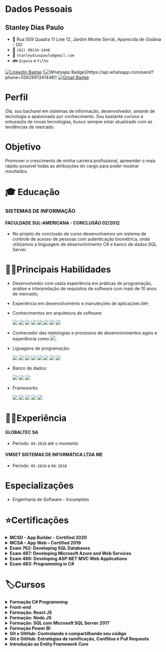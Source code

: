 # Dados Pessoais
## Stanley Dias Paulo 
* :triangular_flag_on_post: Rua 509 Quadra 11 Lote 12, Jardim Monte Serrat, Aparecida de Goiânia - GO
* :iphone: `(62) 99134-1448`
* :email: `stanleydiaspaulo@gmail.com`
* :family: `Esposa` e `Filho`

[![Linkedin Badge](https://img.shields.io/badge/-Linkedin-blue?style=flat-square&logo=Linkedin&logoColor=white&link=https://www.linkedin.com/in/stanleydiaspaulo/)](https://www.linkedin.com/in/stanleydiaspaulo/)
[![Whatsapp Badge](https://img.shields.io/badge/-Whatsapp-4CA143?style=flat-square&labelColor=4CA143&logo=whatsapp&logoColor=white&link=https://api.whatsapp.com/send?phone=5562991341448!)](https://api.whatsapp.com/send?phone=5562991341448!)
[![Gmail Badge](https://img.shields.io/badge/-Gmail-c14438?style=flat-square&logo=Gmail&logoColor=white&link=mailto:stanleydiaspaulo@gmail.com)](mailto:stanleydiaspaulo@gmail.com)

# Perfil
Olá, sou bacharel em sistemas de informação, desenvolvedor, amante de tecnologia e apaixonado por conhecimento. Sou bastante curioso e entusiasta de novas tecnologias, busco sempre estar atualizado com as tendências de mercado.

# Objetivo
Promover o crescimento de minha carreira profissional, apreender o mais rápido possível todas as atribuições do cargo para poder mostrar resultados.

# :mortar_board: Educação
### SISTEMAS DE INFORMAÇÃO
#### FACULDADE SUL-AMERICANA - CONCLUSÃO 02/2012
* No projeto de conclusão de curso desenvolvemos um sistema de controle de acesso de pessoas com autenticação biométrica, onde utilizamos a linguagem de desenvolvimento C# e banco de dados SQL Server.

# 👨‍💻Principais Habilidades
* Desenvolvedor com vasta experiência em práticas de programação, análise e interpretação de requisitos de software com mais de 10 anos de mercado;
* Experiência em desenvolvimento e manuteções de aplicações `ERP`;
* Conhecimentos em arquitetura de software:

    <img src="https://img.shields.io/badge/%20-OOP-green"/>
    <img src="https://img.shields.io/badge/%20-SOLID-blue"/>
    <img src="https://img.shields.io/badge/-Clean%20Code-lightgrey"/>
    <img src="https://img.shields.io/badge/%20-Design%20Patterns-orange"/>
    <img src="https://img.shields.io/badge/%20-DDD-yellowgreen"/>
    <img src="https://img.shields.io/badge/%20-CQRS-blue"/>
    <img src="https://img.shields.io/badge/%20-TDD-lightgrey"/>
    <img src="https://img.shields.io/badge/%20-BDD-brightgreen"/>
* Conhecedor das metologias e processos de desenvolvimentos ageis e experiência como <img src="https://img.shields.io/badge/SCRUM-MASTER-blue"/>;
* Liguagens de programação:

    <img src="https://img.shields.io/badge/%20-C%23-green"/>
    <img src="https://img.shields.io/badge/%20-Delphi-lightgrey"/>
    <img src="https://img.shields.io/badge/%20-VB6-yellowgreen"/> 
    <img src="https://img.shields.io/badge/%20-TypeScript-blue"/>
    <img src="https://img.shields.io/badge/%20-Java%20Script-yellow"/>
    <img src="https://img.shields.io/badge/%20-NodeJS-green"/>
    <img src="https://img.shields.io/badge/%20-HTML5-red"/>
    <img src="https://img.shields.io/badge/-CSS3-blue"/>
* Banco de dados:

    <img src="https://img.shields.io/badge/Microsof-SQL%20Server-yellow"/>
    <img src="https://img.shields.io/badge/%20-Oracle-red"/>
    <img src="https://img.shields.io/badge/%20-MySQL-blue" />

* Frameworks

    <img src="https://img.shields.io/badge/EntityFramework-Core-blue"/>
    <img src="https://img.shields.io/badge/ASP.NET-MVC5-green"/>
    <img src="https://img.shields.io/badge/ASP.NET-Core-blue"/>
    <img src="https://img.shields.io/badge/Angular-7%2B-red"/>
    <img src="https://img.shields.io/badge/React-JS-orange"/>
    

# 👨‍💼Experiência
#### GLOBALTEC SA
* Período: `09-2010` até o momento

#### VMSET SISTEMAS DE INFORMÁTICA LTDA ME
* Período: `05-2010` a `08-2010`

# Especializações
* Engenharia de Software - Incompleto

# ⭐Certificações
<details>
    <summary><b>MCSD - App Builder - Certified 2020</b></summary>
        <table>
            <tr><td><a href="https://www.youracclaim.com/badges/9ea715fb-7ca6-41ad-aa98-588a4133c1a5/linked_in_profile">Verificar</a></td></tr>
            <tr><td><img src="imagens/MSCD.png" width = "250px"></td></tr>
        </table>       
</details>

<details>
    <summary><b>MCSA – App Web – Certified 2019</b></summary>
        <table>
            <tr><td><a href="https://www.youracclaim.com/badges/a04d7fa8-4da3-41b7-97f9-48379b81339d/linked_in_profile">Verificar</a></td></tr>
            <tr><td><img src="imagens/MSCA-Web.png" width = "250px"></td></tr>
        </table>       
</details>

<details>
    <summary><b>Exam 762: Developing SQL Databases</b></summary>
        <table>
            <tr><td><a href="https://www.youracclaim.com/badges/3f3634c0-d0de-4bd7-a092-10fed5fa77ef?source=linked_in_profile">Verificar</a></td></tr>
            <tr><td><img src="imagens/70-762.png" width = "250px"></td></tr>
        </table>       
</details>

<details>
    <summary><b>Exam 487: Developing Microsoft Azure and Web Services</b></summary>
        <table>
            <tr><td><a href="https://www.youracclaim.com/badges/fc708740-03c3-4c77-8f65-daf7d873e816">Verificar</a></td></tr>
            <tr><td><img src="imagens/70-487.png" width = "250px"></td></tr>
        </table>       
</details>

<details>
    <summary><b>Exam 486: Developing ASP.NET MVC Web Applications</b></summary>
        <table>
            <tr><td><a href="https://www.youracclaim.com/badges/3080933a-2efa-4324-aa62-b3514d48a706">Verificar</a> </td></tr>
            <tr><td><img src="imagens/70-486.png" width = "250px"></td></tr>
        </table>       
</details>

<details>
    <summary><b>Exam 483: Programming in C#</b></summary>
        <table>
            <tr><td><a href="https://www.youracclaim.com/badges/12f84070-acee-482d-8cd2-a41d742243e3">Verificar</a></td></tr>
            <tr><td><img src="imagens/70-483.png" width = "250px"></td></tr>
        </table>       
</details>

# 🏷️Cursos
<details>
    <summary><b>Formação C# Programming </b> </summary>
        <table>
            <tr><td><strong>Certificação C# Programming parte 1: Criar tipos</strong></td></tr>
            <tr><td>Tipos integrais</td></tr>
            <tr><td>Ponto flutuante, booleanos, structs e enums </td></tr>
            <tr><td>Criar tipos de referência </td></tr>
            <tr><td>Classes, métodos, métodos de extensão </td></tr>
            <tr><td>Criar métodos sobrecarregados e substituídos </td></tr>
            <tr><td><strong>Certificação C# Programming parte 2: Consumir tipos</strong> </td></tr>
            <tr><td>Box ou unbox para converter entre tipos de valor </td></tr>
            <tr><td>Cast de tipos </td></tr>
            <tr><td>Implementando conversões </td></tr>
            <tr><td>Lidar com tipos dinâmicos </td></tr>
            <tr><td>Adicionando membros dinamicamente </td></tr>
            <tr><td><strong>Certificação C# Programming parte 3: Encapsulamento e Hierarquia de Classes</strong> </td></tr>
            <tr><td>Propriedades e acessadores </td></tr>
            <tr><td>Projetar interfaces </td></tr>
            <tr><td>Interfaces explícitas </td></tr>
            <tr><td>Classe base </td></tr>
            <tr><td>Comparações entre objetos </td></tr>
            <tr><td><strong>Certificação C# Programming parte 4: Fluxo de programa e exceções</strong> </td></tr>
            <tr><td>Fluxo de programa If, Else, Switch </td></tr>
            <tr><td>Compilação condicional </td></tr>
            <tr><td>Fluxo de programa While e Do </td></tr>
            <tr><td>Interação com For e Foreach </td></tr>
            <tr><td>Manutenção de exceções </td></tr>
            <tr><td>Exceções com SQL Server e Rede </td></tr>
            <tr><td><strong>Certificação C# Programming parte 5: Strings e Ciclo de Vida de Objetos</strong> </td></tr>
            <tr><td>Gerenciamento de memória </td></tr>
            <tr><td>Coletando lixo </td></tr>
            <tr><td>O Padrão Disposable </td></tr>
            <tr><td>Concatenação, Escrita e Leitura de Strings </td></tr>
            <tr><td>Pesquisando Strings </td></tr>
            <tr><td>Formatação de Strings </td></tr>
            <tr><td><strong>Certificação C# Programming parte 6: Coleções, XML e JSON</strong> </td></tr>
            <tr><td>Serialização com XML </td></tr>
            <tr><td>Serialização com JSON </td></tr>
            <tr><td>Serialização Binária, Personalizada e com Contrato </td></tr>
            <tr><td>Arrays </td></tr>
            <tr><td>Listas </td></tr>
            <tr><td>Conjuntos, Dicionários e Filas </td></tr>
            <tr><td><strong>Certificação C# Programming parte 7: Eventos e LINQ</strong> </td></tr>
            <tr><td>Introdução aos eventos </td></tr>
            <tr><td>Manipuladores de eventos </td></tr>
            <tr><td>Delegados e Lambda </td></tr>
            <tr><td>Func, Action e Predicate </td></tr>
            <tr><td>Consultado e filtrando dados com LINQ </td></tr>
            <tr><td>Projeção de dados </td></tr>
            <tr><td>Agrupamento e agregação </td></tr>
            <tr><td>Paginação e sintaxe de método </td></tr>
            <tr><td>Consulta com XML </td></tr>
            <tr><td><strong>Certificação C# Programming parte 8: Entrada e Saída de Dados</strong> </td></tr>
            <tr><td>Ler e gravar bytes em fluxos de arquivos </td></tr>
            <tr><td>Ler e gravar strings em fluxos de arquivos </td></tr>
            <tr><td>Gerenciando arquivos </td></tr>
            <tr><td>Gerenciando diretórios </td></tr>
            <tr><td>Acessando a Web de forma assíncrona </td></tr>
            <tr><td>Lendo e atualizando banco de dados </td></tr>
            <tr><td>Consumindo serviços e interpretando dados </td></tr>
            <tr><td><strong>Certificação C# Programming parte 9: Depurar Aplicativos</strong> </td></tr>
            <tr><td>Gerenciando assemblies </td></tr>
            <tr><td>Assinando assemblies com nome forte </td></tr>
            <tr><td>Depurando aplicações </td></tr>
            <tr><td>Compilação condicional </td></tr>
            <tr><td>Compilação em modo debug e release </td></tr>
            <tr><td>Rastreamento de aplicações </td></tr>
            <tr><td>Gravando mensagens no Event Log </td></tr>
            <tr><td>Contadores de desempenho </td></tr>
            <tr><td><strong>Certificação C# Programming parte 10: Reflection</strong> </td></tr>
            <tr><td>Criar e aplicar atributos </td></tr>
            <tr><td>Ler os atributos </td></tr>
            <tr><td>Usar reflection </td></tr>
            <tr><td>Geração de código </td></tr>
            <tr><td>Tipos do System Reflection </td></tr>
            <tr><td><strong>Certificação C# Programming parte 11: Multithreading</strong> </td></tr>
            <tr><td>Introdução ao Task Parallel Library </td></tr>
            <tr><td>Consultas LINQ com Paralelismo </td></tr>
            <tr><td>Espera, Continuação de Hierarquia de Tarefas </td></tr>
            <tr><td>Threads </td></tr>
            <tr><td>Desbloqueando a interface do usuário </td></tr>
            <tr><td>Async Await, Coleções simultâneas e bloqueios </td></tr>
            <tr><td>Cancelamento de tarefas e métodos Thread Safe </td></tr>
            <tr><td><strong>Certificação C# Programming parte 12: Validar Segurança</strong> </td></tr>
            <tr><td>Validar dados JSON </td></tr>
            <tr><td>Escolher o tipo de coleção adequada </td></tr>
            <tr><td>Validando com expresão regular </td></tr>
            <tr><td>Funções internas para validar tipos e conteúdos </td></tr>
            <tr><td>Criptografia simétrica e assimétrica </td></tr>
            <tr><td>Gerenciamento de chave </td></tr>
            <tr><td>Gerenciar e criar certificados </td></tr>
            <tr><td>Fazendo Hash de dados </td></tr>
        </table>
</details>

<details>
    <summary><b>Front-end</b></summary>
    <table>
        <tbody>
            <tr><td><strong>Gulp: automação de tarefas front-end</strong></td></tr> 
            <tr><td><strong>React parte 1: Componentes reutilizáveis para sua webapp</strong></td></tr> 
            <tr><td><strong>React parte 2: Validação, Rotas e Integração com API</strong></td></tr> 
            <tr><td><strong>SQL Server: T-SQL com Microsoft SQL Server 2017</strong></td></tr> 
            <tr><td><strong>GraphQL parte 3: integrando com sua aplicação</strong></td></tr> 
        </tbody>
    </table>
</details>

<details>
    <summary><b>Formação: React JS</b></summary>
    <table>
        <tbody>
            <tr><td><strong>Fetch API: Consumindo uma API Rest com JavaScript</strong></td></tr> 
            <tr><td><strong>JS na Web: Criando uma SPA com JavaScript puro</strong></td></tr> 
            <tr><td><strong>JavaScript: Programando a Orientação a Objetos</strong></td></tr> 
            <tr><td><strong>JavaScript: Interfaces e Herança em Orientação a Objetos</strong></td></tr> 
            <tr><td><strong>React: Entendendo como a biblioteca funciona</strong></td></tr> 
            <tr><td><strong>React: Ciclo de vida dos componentes</strong></td></tr> 
            <tr><td><strong>React:Function Components, uma abordagem moderna</strong></td></tr> 
            <tr><td><strong>React: Hooks, Contextos e boas práticas</strong></td></tr> 
        </tbody>
    </table>
</details>

<details>
    <summary><b>Formação: Node.JS</b></summary>
    <table>
        <tbody>
            <tr><td><strong>Performance Web I: otimizando o front-end</strong></td></tr> 
            <tr><td><strong>Performance Web II: Critical Path, HTTP/2 e Resource Hints</strong></td></tr> 
            <tr><td><strong>HTTP: Entendendo a web por baixo dos panos</strong></td></tr> 
            <tr><td><strong>Node.js Parte 1: Inovando com JavaScript no backend</strong></td></tr> 
            <tr><td><strong>Node.js Parte 2: MVC, autenticação e autorização</strong></td></tr> 
            <tr><td><strong>GraphQL Parte 1: Primeiros Passos</strong></td></tr> 
            <tr><td><strong>GraphQL parte 2: Substituindo uma API REST por GraphQL</strong></td></tr> 
            <tr><td><strong>Rest com NodeJS: API com Express e MySQL</strong></td></tr> 
        </tbody>
    </table>
</details>

<details>
    <summary><b>Formação: SQL com Microsoft SQL Server 2017</b></summary>
    <table>
        <tbody>
            <tr><td><strong>SQL Server: Introdução ao SQL com Microsoft SQL Server 2017</strong></td></tr> 
            <tr><td><strong>SQL Server: Consultas avançadas com Microsoft SQL Server 2017</strong></td></tr> 
            <tr><td><strong>SQL Server: Manipulação de dados com Microsoft SQL Server 2017</strong></td></tr> 
            <tr><td><strong>SQL Server: T-SQL com Microsoft SQL Server 2017</strong></td></tr> 
            <tr><td><strong>SQL Server: Administração do Microsoft SQL Server 2017</strong></td></tr> 
        </tbody>
    </table>
</details>

<details>
    <summary><b>Formação Power BI</b></summary>
    <table>
        <tbody>
            <tr><td><strong>Business Intelligence: Introdução à inteligência empresarial</strong></td></tr> 
            <tr><td>Dados e informação </td></tr>
            <tr><td>Problema comuns nas empresas </td></tr>
            <tr><td>Matriz dimensão indicador </td></tr>
            <tr><td>Tabelas de um Datawarehouse </td></tr>
            <tr><td>Hierarquias e tipo de dimensões </td></tr>
            <tr><td>O que é OLAP? </td></tr>
            <tr><td>Outros tópicos </td></tr>
            <tr><td><strong>ETL com integration services: Modelo de dados </strong></td></tr>
            <tr><td>Compreendendo o problema </td></tr>
            <tr><td>Instalando os produtos </td></tr>
            <tr><td>O projeto do Data Warehouse </td></tr>
            <tr><td>As dimensões fábrica, cliente e produto </td></tr>
            <tr><td>Dimensões organizacional e tempo </td></tr>
            <tr><td>As tabelas fato </td></tr>
            <tr><td>Carregando dados na dimensão </td></tr>
            <tr><td><strong>ETL com integration services: Transformação de dados </strong></td></tr>
            <tr><td>Carregando dimensão cliente </td></tr>
            <tr><td>Preparando a dimensão produto </td></tr>
            <tr><td>A dimensão organizacional </td></tr>
            <tr><td>Criando a dimensão tempo </td></tr>
            <tr><td>Tabelas de fato </td></tr>
            <tr><td>Conclusão </td></tr>
            <tr><td><strong>OLAP com SQL Server: Construção do Data Warehouse </strong></td></tr>
            <tr><td>Configuração </td></tr>
            <tr><td>DW criando as primeiras dimensões </td></tr>
            <tr><td>Snow Flake, Tempo e Pai-Filho </td></tr>
            <tr><td>Criando os OLAPs </td></tr>
            <tr><td>Desnormalizando base de dados </td></tr>
            <tr><td><strong>Consultas Multidimensionais: MDX com SQL Server </strong></td></tr>
            <tr><td>Configuração </td></tr>
            <tr><td>Seleção de elementos </td></tr>
            <tr><td>Ordem da exibição de elementos </td></tr>
            <tr><td>Cálculos nos Elementos do OLAP </td></tr>
            <tr><td>Períodos de Tempo </td></tr>
            <tr><td>Trabalhando com dados ordenados </td></tr>
            <tr><td>Análise de Pareto ou 80 20 </td></tr>
            <tr><td><strong>Report Analysis com Power BI: Gerando relatórios empresariais </strong></td></tr>
            <tr><td>Configurando o ambiente </td></tr>
            <tr><td>Conceitos, acesso e construção de uma visão simples </td></tr>
            <tr><td>Concstruindo relatórios </td></tr>
            <tr><td>Hierarquias, mapas e tabelas </td></tr>
            <tr><td>Power BI Service</td></tr>
        </tbody>
    </table>
</details>

<details>
    <summary><b>Git e GitHub: Controlando e compartilhando seu código</b></summary>
    <table>
        <tbody>
            <tr><td>O que é o Git e como instalá-lo</td></tr>
            <tr><td>Criar um repositório</td></tr>
            <tr><td>Analise de status do repositório</td></tr>
            <tr><td>Entendendo o comando commit</td></tr>
            <tr><td>Como adicionar arquivos com git add</td></tr>
            <tr><td>Verificar históricos de commits</td></tr>
            <tr><td>Ignorando arquivos e/ou pastas com .gitignore</td></tr>
            <tr><td>Repositórios remotos</td></tr>
            <tr><td>Adicionando link para o repositório remoto com 'remote add'</td></tr>
            <tr><td>Como baixar um repositório pela primeira vez</td></tr>
            <tr><td>Clonando-o com o comando git clone</td></tr>
            <tr><td>Enviando as alterações para um repositório remoto com o comando git push</td></tr>
            <tr><td>Atualizando o repositório remoto utilizando git pull</td></tr>
            <tr><td>O que é para que serve o GitHub</td></tr>
            <tr><td>Entendo o que é uma branch</td></tr>
            <tr><td>Visualizando as alterações realizadas com o comando git diff</td></tr>        
        </tbody>
    </table>
</details>

<details>
    <summary><b>Git e GitHub: Estratégias de ramificação, Conflitos e Pull Requests</b></summary>
    <table>
        <tbody>
            <tr><td>O que são e como utilizar <strong>issues</strong></td></tr>
            <tr><td>Que as issues podem ser utilizadas para vários propósitos
            <ul>
                <li>Reportar problemas</li>
                <li>Sugerir melhorias</li>
                <li>Solicitar novas funcionalidades</li>
                <li>Organizar qualquer coisa que faça sentido para o projeto</li>
                <li>e outros</li>
            </ul>
            </td></tr>
            <tr><td>O que são <strong>pull requests</strong></td></tr>
            <tr><td>Como unir vários commits em um, utilizando o comando <strong>git rebase -i</strong></td></tr>
            <tr><td>Como enviar e como revisar um pull request no GitHub</td></tr>
            <tr><td>
                Controle avançado de conflitos
                <ul>
                    <li>Que o comando git <strong>cherry-pick</strong> pode trazer um commit específico para a branch atual</li>
                    <li>Como encontrar o commit em que determinada alteração foi aplicada, utilizando o <strong>git bisect</strong></li>
                    <li>Como encontrar o responsável por determinanda linha ou bloco de código, utilizando o <strong>git blame</strong></li>
                    <li>Que jamais devemos apontar um culpado por determinado bug. Uma equipe deve ser unida e se ajudar</li>
                    <li>Que o comando <strong>git show {hash}</strong>  mostra todas as alterações aplicadas pelo commit com o hash informado.</li>
                </ul>
            </td></tr>
            <tr><td>
            Estratégias de branching
            <ul>
                <li>Que é uma convensão bem seguida que a branch <strong>master</strong> tenha apenas os commits prontos para ir para produção</li>
                <li>Que não é interessante realizar trabalho e commitar diretamente na branch <strong>master</strong></li>
                <li>Como remover uma branch</li>
                <ul>
                    <li><strong>git branch -d {nome_branch}</strong> remove uma branch que já tem seu trabalho unido à branch atual</li>
                    <li><strong>git branch -D {nome_branch}</strong> remove uma branch mesmo que os commits desta branch ainda não estejam na branch atual, ou seja, força a remoção;</li>
                </ul>
                <li>Um pouco do processo chamado de <strong>Git Flow</strong></li>
                <ul>   
                    <li>Entendemos que o estado do código representado pela branch <strong>master</strong> deve ser o mesmo que estará em produção</li>
                    <li>Vimos que deve haber uma branch de desenvolvimento (comument chamado de <strong>develop</strong>), onde todas as funcionalidades e correções devem ser muito bem testada antes de ir para produção <strong> master</strong></li>
                    <li>Vimos que cada funcionalidade deve ser feita em uma branch separada, e que é comum que esta branch tenha <strong>feature/</strong> como prefixo</li>
                    <li>Aprendemos também que bugs normalmente são corrigidos em <strong>hotfix/</strong></li>
                    <li>Além disso, branches específicas para cada release são criadas para realizar os testes e correções de bugs específicos</li>
                </ul>
            </ul>
            </td></tr>
            <tr><td>
            Ferramentas visuais
                <ul>
                    <li>Existem ferramentas visuais que podem nos auxiliar com o trabalho com o Git;</li>
                    <li>O <strong>Git Cola</strong> foi uma das primeiras ferramentas visuais multiplataforma. Embora não seja a mais complexa ou visualmente atraente, é bem completa e pode nos ajudar bastante</li>
                    <li>O <strong>Git Desktop</strong> pode ser interessante para gerenciar os projetos do GitHub de forma mais ágil e facilitada, sem a necessidade de acessar o site;</li>
                    <li>O <strong>GitKraken</strong> é uma ferramenta extremamente completa, que nos auxilia inclusive com a implementação do <strong>Git Flow</strong></li>
                </ul>
            </td></tr>
            <tr><td>
                Hooks e dploy com Git
                <ul>
                    <li>Que o Git trabalha com eventos e os chama de <strong>hooks;</strong></li>
                    <li>Que podemos definir códigos a serem executados quando determinado evento (hook) ocorrer</li>
                    <li>A criar hooks dentro da pasta <strong>.git/hooks</strong>, utilizando <strong>Shell Script</strong></li>
                    <li>Que o nome do arquivo indica em qual hook (evento) ele será executado;</li>
                    <li>Que, com hooks, podemos executar os testes automatizados do nosso código, ou até mesmo colocar uma aplicação em produção</li>
                </ul>
            </td></tr>
        </tbody>
    </table>    
</details>

<details>
    <summary><b>Introdução ao Entity Framework Core</b></summary>
    <table>
        <tbody>
            <tr><td>Introdução</td></tr>
            <tr><td>O que é um ORM?</td></tr>
            <tr><td>Orientação a objetos vs Modelo relacional</td></tr>
            <tr><td>O que é o Entity Framework Core?</td></tr>
            <tr><td>Como funciona o Entity Framework</td></tr>
            <tr><td>História do Entity Framework Core</td></tr>
            <tr><td>Por que o Entity Framework core foi reescrito do zero</td></tr>
            <tr><td>Quais são os providers disponíveis</td></tr>
            <tr><td>EF6 vs EF Core</td></tr>
            <tr><td>Ambiente de desenvolvimento - IDE's</td></tr>
            <tr><td>IDE's disponíveis</td></tr>
            <tr><td>Instalação do SDK do .NET Core</td></tr>
            <tr><td>Instalação das extensões do VS Code</td></tr>
            <tr><td>Instalação do SQL Server LocalBD</td></tr>
            <tr><td>Desenvolvendo a primeira aplicação</td></tr>
            <tr><td>Criando uma aplicação console no Visual Studio</td></tr>
            <tr><td>Instalando o pacote do SQL Server Visual Studio Code</td></tr>
            <tr><td>Instalando o pacote do SQL Server Visual Studio</td></tr>
            <tr><td>Coceitos Principais</td></tr>
            <tr><td>Por onde começar</td></tr>
            <tr><td>O que é Code First</td></tr>
            <tr><td>O que é Database First</td></tr>
            <tr><td>O que é DbContext</td></tr>
            <tr><td>Cenários de utilização</td></tr>
            <tr><td>Sistemas de pedido</td></tr>
            <tr><td>Criação das classes</td></tr>
            <tr><td>Criação da classe de contexto</td></tr>
            <tr><td>Mapeamento através do Fluent API</td></tr>
            <tr><td>Arquivos de configurações</td></tr>
            <tr><td>Utilizando DataAnnotations</td></tr>
            <tr><td>Migrações</td></tr>
            <tr><td>O que é necessário para criar uma migração,</td></tr>
            <tr><td>Criando a primeira migração</td></tr>
            <tr><td>Analisando a migração</td></tr>
            <tr><td>Gerando Script SQL</td></tr>
            <tr><td>Aplicando migração</td></tr>
            <tr><td>Gerando Scripts SQL Idempotentes</td></tr>
            <tr><td>Roolbak de migrações</td></tr>
            <tr><td>Migrações pendentes</td></tr>
            <tr><td>Operações</td></tr>
            <tr><td>Operações que iremos executar</td></tr>
            <tr><td>Inserindo registros</td></tr>
            <tr><td>Inserindo registros em massa</td></tr>
            <tr><td>Consultando dados</td></tr>
            <tr><td>Carregando adiantado</td></tr>
            <tr><td>Atualizando registros</td></tr>
            <tr><td>Removento registros</td></tr>
            <tr><td>Bônus</td></tr>
            <tr><td>Detectando propriedades não configuradas</td></tr>
            <tr><td>Resiliência da conexão</td></tr>
            <tr><td>Alterando o nome da tabela de histórico de migrações</td></tr>
        </tbody>
    </table>
</details>

